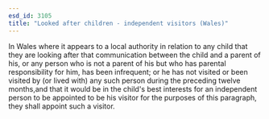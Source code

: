 ```yaml
---
esd_id: 3105
title: "Looked after children - independent visitors (Wales)"
---
```


In Wales where it appears to a local authority in relation to any child that they are looking after that communication between the child and a parent of his, or any person who is not a parent of his but who has parental responsibility for him, has been infrequent; or he has not visited or been visited by (or lived with) any such person during the preceding twelve months,and that it would be in the child's best interests for an independent person to be appointed to be his visitor for the purposes of this paragraph, they shall appoint such a visitor.  

